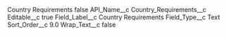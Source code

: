 <?xml version="1.0" encoding="UTF-8"?>
<CustomMetadata xmlns="http://soap.sforce.com/2006/04/metadata" xmlns:xsi="http://www.w3.org/2001/XMLSchema-instance" xmlns:xsd="http://www.w3.org/2001/XMLSchema">
    <label>Country Requirements</label>
    <protected>false</protected>
    <values>
        <field>API_Name__c</field>
        <value xsi:type="xsd:string">Country_Requirements__c</value>
    </values>
    <values>
        <field>Editable__c</field>
        <value xsi:type="xsd:boolean">true</value>
    </values>
    <values>
        <field>Field_Label__c</field>
        <value xsi:type="xsd:string">Country Requirements</value>
    </values>
    <values>
        <field>Field_Type__c</field>
        <value xsi:type="xsd:string">Text</value>
    </values>
    <values>
        <field>Sort_Order__c</field>
        <value xsi:type="xsd:double">9.0</value>
    </values>
    <values>
        <field>Wrap_Text__c</field>
        <value xsi:type="xsd:boolean">false</value>
    </values>
</CustomMetadata>
